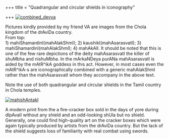 +++
title = "Quadrangular and circular shields in iconography"

+++
[![combined\_devya](https://i1.wp.com/farm4.static.flickr.com/3386/3331859475_58e7200995_o.png)](http://www.flickr.com/photos/24766652@N05/3331859475/ "combined_devya by somasushma, on Flickr")

Pictures kindly provided by my friend VA are images from the Chola
kingdom of the drAviDa country.  
From top:  
1\) mahiShamardinI(mahAlakShmI); 2) kaushikI(mahAsarasvatI); 3)
mahiShamardinI(mahAlakShmI); 4) mahAkAlI. It should be noted that this
is one of the few rare depictions of the deity mahAsarasvatI the killer
of shuMbha and nishuMbha. In the mArkaNDeya purANa mahAsarasvatI is
aided by the mAtR^ikA goddess in this act. However, in most cases even
the mAtR^ikA-s are iconographically combined with a generic mahAlakShmI
rather than the mahAsarasvatI whom they accompany in the above text.

Note the use of both quadrangular and circular shields in the Tamil
country in Chola temples.

[![mahishAntakI](https://i1.wp.com/farm4.static.flickr.com/3355/3332747684_fbab5a862f_o.png)](http://www.flickr.com/photos/24766652@N05/3332747684/ "mahishAntakI by somasushma, on Flickr")

A modern print from the a fire-cracker box sold in the days of yore
during dIpAvalI without any shield and an odd-looking shUla but no
shield. Generally, one could find high-quality art on the cracker boxes
which were again typically produced by artists from the drAviDa country.
But the lack of the shield suggests loss of familiarity with real combat
using swords.
